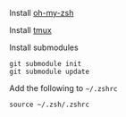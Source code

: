 Install [oh-my-zsh](https://github.com/ohmyzsh/ohmyzsh)

Install [tmux](https://github.com/tmux/tmux/wiki/Installing)

Install submodules

```
git submodule init
git submodule update
```

Add the following to `~/.zshrc`

```
source ~/.zsh/.zshrc
```
